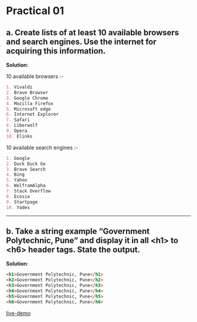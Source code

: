 # Practical 01

## a. Create lists of at least 10 available browsers and search engines. Use the internet for acquiring this information.

**Solution**:

10 available browsers :-
```md
1. Vivaldi
2. Brave Browser
3. Google Chrome
4. Mozilla Firefox
5. Microsoft edge
6. Internet Explorer
7. Safari
8. Liberwolf 
9. Opera
10. Elinks
```
10 available search engines :-
```md
1. Google
2. Duck Duck Go
3. Brave Search
4. Bing
5. Yahoo
6. WolframAlpha
7. Stack Overflow
8. Ecosia
9. Startpage
10. Yadex
```

---

## b. Take a string example “Government Polytechnic, Pune” and display it in all \<h1> to \<h6> header tags. State the output. 

**Solution**:
```html
<h1>Government Polytechnic, Pune</h1>
<h2>Government Polytechnic, Pune</h2>
<h3>Government Polytechnic, Pune</h3>
<h4>Government Polytechnic, Pune</h4>
<h5>Government Polytechnic, Pune</h5>
<h6>Government Polytechnic, Pune</h6>
```
[live-demo](https://yp-gpp/CM2104/practical/1/p1-b.html)
